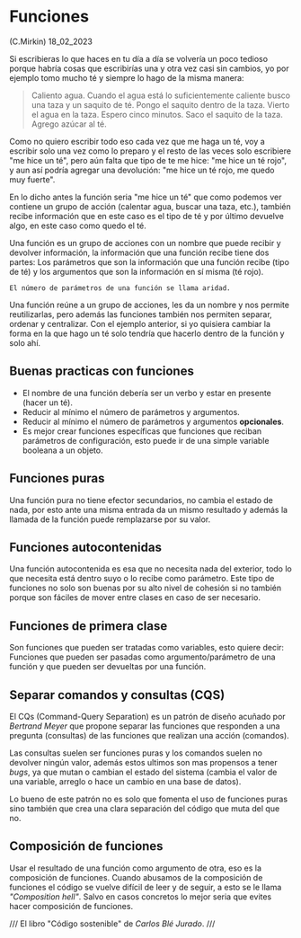 # Funciones
(C.Mirkin) 18_02_2023

Si escribieras lo que haces en tu día a día se volvería un poco tedioso porque habría cosas que escribirías una y otra vez casi sin cambios, yo por ejemplo tomo mucho té y siempre lo hago de la misma manera:

> Caliento agua. Cuando el agua está lo suficientemente caliente busco una taza y un saquito de té. Pongo el saquito dentro de la taza. Vierto el agua en la taza. Espero cinco minutos. Saco el saquito de la taza. Agrego azúcar al té.

Como no quiero escribir todo eso cada vez que me haga un té, voy a escribir solo una vez como lo preparo y el resto de las veces solo escribiere "me hice un té", pero aún falta que tipo de te me hice: "me hice un té rojo", y aun así podría agregar una devolución: "me hice un té rojo, me quedo muy fuerte".

En lo dicho antes la función seria "me hice un té" que como podemos ver contiene un grupo de acción (calentar agua, buscar una taza, etc.), también recibe información que en este caso es el tipo de té y por último devuelve algo, en este caso como quedo el té.

Una función es un grupo de acciones con un nombre que puede recibir y devolver información, la información que una función recibe tiene dos partes: Los parámetros que son la información que una función recibe (tipo de té) y los argumentos que son la información en sí misma (té rojo).

	El número de parámetros de una función se llama aridad.

Una función reúne a un grupo de acciones, les da un nombre y nos permite reutilizarlas, pero además las funciones también nos permiten separar, ordenar y centralizar. Con el ejemplo anterior, si yo quisiera cambiar la forma en la que hago un té solo tendría que hacerlo dentro de la función y solo ahí.

## Buenas practicas con funciones

* El nombre de una función debería ser un verbo y estar en presente (hacer un té).
* Reducir al mínimo el número de parámetros y argumentos.
* Reducir al mínimo el número de parámetros y argumentos **opcionales**.
* Es mejor crear funciones específicas que funciones que reciban parámetros de configuración, esto puede ir de una simple variable booleana a un objeto.

## Funciones puras

Una función pura no tiene efector secundarios, no cambia el estado de nada, por esto ante una misma entrada da un mismo resultado y además la llamada de la función puede remplazarse por su valor.

## Funciones autocontenidas

Una función autocontenida es esa que no necesita nada del exterior, todo lo que necesita está dentro suyo o lo recibe como parámetro. Este tipo de funciones no solo son buenas por su alto nivel de cohesión si no también porque son fáciles de mover entre clases en caso de ser necesario.

## Funciones de primera clase

Son funciones que pueden ser tratadas como variables, esto quiere decir: Funciones que pueden ser pasadas como argumento/parámetro de una función y que pueden ser devueltas por una función.

## Separar comandos y consultas (CQS)

El CQs (Command-Query Separation) es un patrón de diseño acuñado por *Bertrand Meyer* que propone separar las funciones que responden a una pregunta (consultas) de las funciones que realizan una acción (comandos).

Las consultas suelen ser funciones puras y los comandos suelen no devolver ningún valor, además estos ultimos son mas propensos a tener *bugs*, ya que mutan o cambian el estado del sistema (cambia el valor de una variable, arreglo o hace un cambio en una base de datos).

Lo bueno de este patrón no es solo que fomenta el uso de funciones puras sino también que crea una clara separación del código que muta del que no.

## Composición de funciones

Usar el resultado de una función como argumento de otra, eso es la composición de funciones. Cuando abusamos de la composición de funciones el código se vuelve difícil de leer y de seguir, a esto se le llama *"Composition hell"*. Salvo en casos concretos lo mejor seria que evites hacer composición de funciones.

///
El libro "Código sostenible" de *Carlos Blé Jurado*.
///